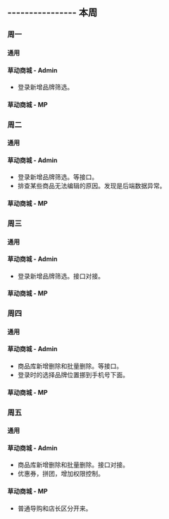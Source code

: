## ---------------- 本周

### 周一
#### 通用
#### 草动商城 - Admin
* 登录新增品牌筛选。
#### 草动商城 - MP

### 周二
#### 通用
#### 草动商城 - Admin
* 登录新增品牌筛选。等接口。
* 排查某些商品无法编辑的原因。发现是后端数据异常。
#### 草动商城 - MP

### 周三
#### 通用
#### 草动商城 - Admin
* 登录新增品牌筛选。接口对接。
#### 草动商城 - MP

### 周四
#### 通用
#### 草动商城 - Admin
* 商品库新增删除和批量删除。等接口。
* 登录时的选择品牌位置挪到手机号下面。
#### 草动商城 - MP

### 周五
#### 通用
#### 草动商城 - Admin
* 商品库新增删除和批量删除。接口对接。
* 优惠券，拼团，增加权限控制。
#### 草动商城 - MP
* 普通导购和店长区分开来。
